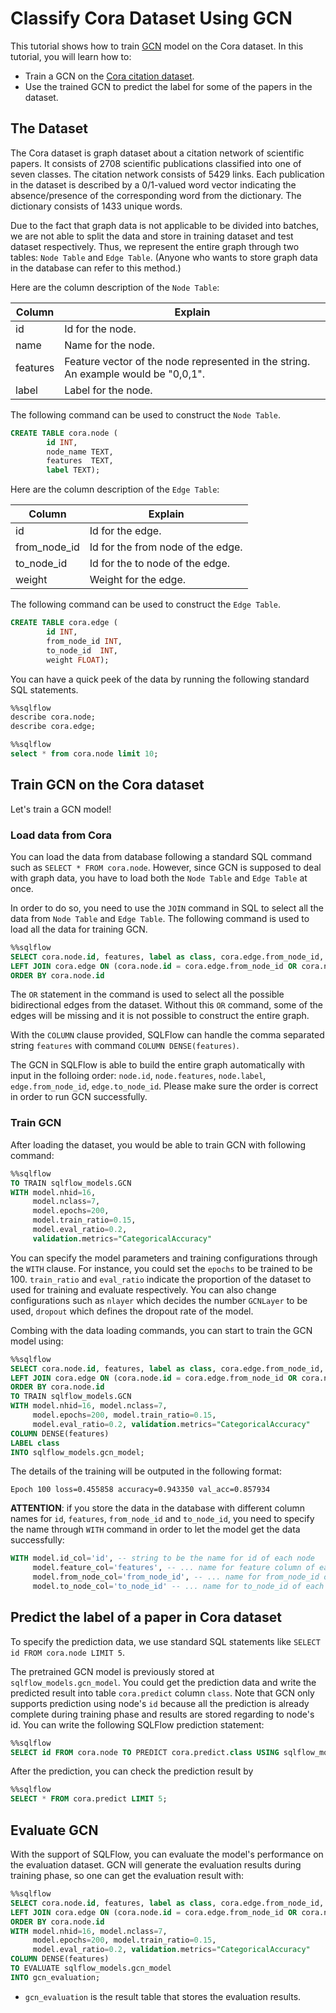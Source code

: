 # Classify Cora Dataset Using GCN

This tutorial shows how to train [GCN](https://arxiv.org/pdf/1609.02907.pdf) model on the Cora dataset. In this tutorial, you will learn how to:
- Train a GCN on the [Cora citation dataset](https://linqs-data.soe.ucsc.edu/public/lbc/cora.tgz).
- Use the trained GCN to predict the label for some of the papers in the dataset.


## The Dataset

The Cora dataset is graph dataset about a citation network of scientific papers. It consists of 2708 scientific publications classified into one of seven classes. The citation network consists of 5429 links. Each publication in the dataset is described by a 0/1-valued word vector indicating the absence/presence of the corresponding word from the dictionary. The dictionary consists of 1433 unique words.

Due to the fact that graph data is not applicable to be divided into batches, we are not able to split the data and store in training dataset and test dataset respectively. Thus, we represent the entire graph through two tables: `Node Table` and `Edge Table`. (Anyone who wants to store graph data in the database can refer to this method.)

Here are the column description of the `Node Table`:

Column | Explain 
-- | -- 
id| Id for the node.
name| Name for the node.
features| Feature vector of the node represented in the string. An example would be "0,0,1".
label | Label for the node.

The following command can be used to construct the `Node Table`. 

```sql
CREATE TABLE cora.node (
        id INT,
        node_name TEXT,
        features  TEXT,
        label TEXT);
```

Here are the column description of the `Edge Table`:

Column | Explain 
-- | -- 
id| Id for the edge.
from_node_id| Id for the from node of the edge.
to_node_id| Id for the to node of the edge.
weight | Weight for the edge.

The following command can be used to construct the `Edge Table`. 


```sql
CREATE TABLE cora.edge (
        id INT,
        from_node_id INT,
        to_node_id  INT,
        weight FLOAT);
```

You can have a quick peek of the data by running the following standard SQL statements.

```sql
%%sqlflow
describe cora.node;
describe cora.edge;
```

```sql
%%sqlflow
select * from cora.node limit 10;
```

## Train GCN on the Cora dataset

Let's train a GCN model!

### Load data from Cora
You can load the data from database following a standard SQL command such as `SELECT * FROM cora.node`. However, since GCN is supposed to deal with graph data, you have to load both the `Node Table` and `Edge Table` at once.

In order to do so, you need to use the `JOIN` command in SQL to select all the data from `Node Table` and `Edge Table`. The following command is used to load all the data for training GCN.

```sql
%%sqlflow
SELECT cora.node.id, features, label as class, cora.edge.from_node_id, cora.edge.to_node_id FROM cora.node
LEFT JOIN cora.edge ON (cora.node.id = cora.edge.from_node_id OR cora.node.id = cora.edge.to_node_id)
ORDER BY cora.node.id
```
The `OR` statement in the command is used to select all the possible bidirectional edges from the dataset. Without this `OR` command, some of the edges will be missing and it is not possible to construct the entire graph.

With the `COLUMN` clause provided, SQLFlow can handle the comma separated string `features` with command `COLUMN DENSE(features)`.

The GCN in SQLFlow is able to build the entire graph automatically with input in the folloing order: `node.id`, `node.features`, `node.label`, `edge.from_node_id`, `edge.to_node_id`. Please make sure the order is correct in order to run GCN successfully.

### Train GCN
After loading the dataset, you would be able to train GCN with following command:

```sql
%%sqlflow
TO TRAIN sqlflow_models.GCN
WITH model.nhid=16, 
     model.nclass=7, 
     model.epochs=200, 
     model.train_ratio=0.15, 
     model.eval_ratio=0.2, 
     validation.metrics="CategoricalAccuracy"
```

You can specify the model parameters and training configurations through the `WITH` clause. For instance, you could set the `epochs` to be trained to be 100. `train_ratio` and `eval_ratio` indicate the proportion of the dataset to used for training and evaluate respectively. You can also change configurations such as `nlayer` which decides the number `GCNLayer` to be used, `dropout` which defines the dropout rate of the model.

Combing with the data loading commands, you can start to train the GCN model using:

```sql
%%sqlflow
SELECT cora.node.id, features, label as class, cora.edge.from_node_id, cora.edge.to_node_id FROM cora.node
LEFT JOIN cora.edge ON (cora.node.id = cora.edge.from_node_id OR cora.node.id = cora.edge.to_node_id)
ORDER BY cora.node.id
TO TRAIN sqlflow_models.GCN
WITH model.nhid=16, model.nclass=7, 
     model.epochs=200, model.train_ratio=0.15, 
     model.eval_ratio=0.2, validation.metrics="CategoricalAccuracy"
COLUMN DENSE(features)
LABEL class
INTO sqlflow_models.gcn_model;
```

The details of the training will be outputed in the following format:

```
Epoch 100 loss=0.455858 accuracy=0.943350 val_acc=0.857934
```

**ATTENTION**: if you store the data in the database with different column names for `id`, `features`, `from_node_id` and `to_node_id`, you need to specify the name through `WITH` command in order to let the model get the data successfully:

```sql
WITH model.id_col='id', -- string to be the name for id of each node
     model.feature_col='features', -- ... name for feature column of each node
     model.from_node_col='from_node_id', -- ... name for from_node_id of each edge
     model.to_node_col='to_node_id' -- ... name for to_node_id of each edge
```

## Predict the label of a paper in Cora dataset

To specify the prediction data, we use standard SQL statements like `SELECT id FROM cora.node LIMIT 5`.

The pretrained GCN model is previously stored at `sqlflow_models.gcn_model`. You could get the prediction data and write the predicted result into table `cora.predict` column `class`. Note that GCN only supports prediction using node's `id` because all the prediction is already complete during training phase and results are stored regarding to node's id. You can write the following SQLFlow prediction statement:

```sql
%%sqlflow
SELECT id FROM cora.node TO PREDICT cora.predict.class USING sqlflow_models.gcn_model;
```

After the prediction, you can check the prediction result by

```sql
%%sqlflow
SELECT * FROM cora.predict LIMIT 5;
```

## Evaluate GCN

With the support of SQLFlow, you can evaluate the model's performance on the evaluation dataset. GCN will generate the evaluation results during training phase, so one can get the evaluation result with:

```sql
%%sqlflow
SELECT cora.node.id, features, label as class, cora.edge.from_node_id, cora.edge.to_node_id FROM cora.node
LEFT JOIN cora.edge ON (cora.node.id = cora.edge.from_node_id OR cora.node.id = cora.edge.to_node_id)
ORDER BY cora.node.id
WITH model.nhid=16, model.nclass=7, 
     model.epochs=200, model.train_ratio=0.15, 
     model.eval_ratio=0.2, validation.metrics="CategoricalAccuracy"
COLUMN DENSE(features)
TO EVALUATE sqlflow_models.gcn_model
INTO gcn_evaluation;
```
* `gcn_evaluation` is the result table that stores the evaluation results.